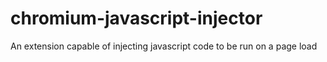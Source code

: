 # chromium-javascript-injector
An extension capable of injecting javascript code to be run on a page load
